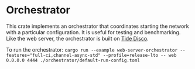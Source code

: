 # Orchestrator

This crate implements an orchestrator that coordinates starting the network with a particular configuration.  It is useful for testing and benchmarking.  Like the web server, the orchestrator is built on [Tide Disco](https://github.com/EspressoSystems/tide-disco).  

To run the orchestrator: `cargo run --example web-server-orchestrator --features="full-ci,channel-async-std" --profile=release-lto -- web 0.0.0.0 4444 ./orchestrator/default-run-config.toml`